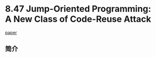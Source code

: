 # 8.47 Jump-Oriented Programming: A New Class of Code-Reuse Attack

[paper](https://www.comp.nus.edu.sg/~liangzk/papers/asiaccs11.pdf)

## 简介
